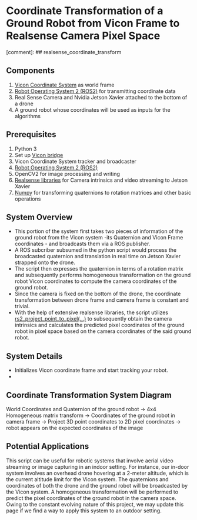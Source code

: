 
# Coordinate Transformation of a Ground Robot from Vicon Frame to Realsense Camera Pixel Space
[comment]: ## realsense_coordinate_transform
## Components
1. [Vicon Coordinate System](https://www.vicon.com/) as world frame
2. [Robot Operating System 2 (ROS2)](https://docs.ros.org/en/foxy/index.html) for transmitting coordinate data
3. Real Sense Camera and Nvidia Jetson Xavier attached to the bottom of a drone
4. A ground robot whose coordinates will be used as inputs for the algorithms

## Prerequisites
1. Python 3
2. Set up [Vicon bridge](https://github.com/dasc-lab/ros2-vicon-bridge/tree/main)
3. Vicon Coordinate System tracker and broadcaster
4. [Robot Operating System 2 (ROS2)](https://docs.ros.org/en/foxy/index.html)
5. OpenCV2 for image processing and writing
6. [Realsense libraries](https://github.com/IntelRealSense/librealsense) for Camera intrinsics and video streaming to Jetson Xavier
7. [Numpy](https://numpy.org/install/) for transforming quaternions to rotation matrices and other basic operations


## System Overview
* This portion of the system first takes two pieces of information of the ground robot from the Vicon system -its Quaternion and Vicon Frame coordinates - and broadcasts them via a ROS publisher.
* A ROS subcriber subsumed in the python script would process the broadcasted quaternion and translation in real time on Jetson Xavier strapped onto the drone.
* The script then expresses the quaternion in terms of a rotation matrix and subsequently performs homogeneous transformation on the ground robot Vicon coordinates to compute the camera coordinates of the ground robot.
* Since the camera is fixed on the bottom of the drone, the coordinate transformation between drone frame and camera frame is constant and trivial.
* With the help of extensive realsense libraries, the script utilizes [rs2_project_point_to_pixel(...)](https://github.com/IntelRealSense/librealsense/wiki/Projection-in-RealSense-SDK-2.0) to subsequently obtain the camera intrinsics and calculates the predicted pixel coordinates of the ground robot in pixel space based on the camera coordinates of the said ground robot. 

## System Details
* Initializes Vicon coordinate frame and start tracking your robot.
* 

## Coordinate Transformation System Diagram
World Coordinates and Quaternion of the ground robot -> 4x4 Homogeneous matrix transform -> Coordinates of the ground robot in camera frame -> Project 3D point coordinates to 2D pixel coordinates -> robot appears on the expected coordinates of the image

## Potential Applications
This script can be useful for robotic systems that involve aerial video streaming or image capturing in an indoor setting. For instance, our in-door system involves an overhead drone hovering at a 2-meter altitude, which is the current altitude limit for the Vicon system. The quaternions and coordinates of both the drone and the ground robot will be broadcasted by the Vicon system. A homogeneous transformation will be performed to predict the pixel coordinates of the ground robot in the camera space. Owing to the constant evolving nature of this project, we may update this page if we find a way to apply this system to an outdoor setting.
